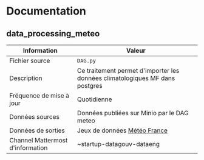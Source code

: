 # Documentation

## data_processing_meteo

| Information | Valeur |
| -------- | -------- |
| Fichier source     | `DAG.py`     |
| Description | Ce traitement permet d'importer les données climatologiques MF dans postgres |
| Fréquence de mise à jour | Quotidienne |
| Données sources | Données publiées sur Minio par le DAG meteo |
| Données de sorties | Jeux de données [Météo France](https://www.data.gouv.fr/fr/organizations/meteo-france/#/datasets) |
| Channel Mattermost d'information | ~startup-datagouv-dataeng |
